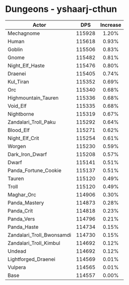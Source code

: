# Dungeons - yshaarj-cthun
| Actor | DPS | Increase |
|---|:---:|:---:|
|Mechagnome|115928|1.20%|
|Human|115618|0.93%|
|Goblin|115506|0.83%|
|Gnome|115482|0.81%|
|Night_Elf_Haste|115476|0.80%|
|Draenei|115405|0.74%|
|Kul_Tiran|115352|0.69%|
|Orc|115340|0.68%|
|Highmountain_Tauren|115336|0.68%|
|Void_Elf|115335|0.68%|
|Nightborne|115319|0.67%|
|Zandalari_Troll_Paku|115292|0.64%|
|Blood_Elf|115271|0.62%|
|Night_Elf_Crit|115254|0.61%|
|Worgen|115230|0.59%|
|Dark_Iron_Dwarf|115208|0.57%|
|Dwarf|115141|0.51%|
|Panda_Fortune_Cookie|115137|0.51%|
|Tauren|115120|0.49%|
|Troll|115120|0.49%|
|Maghar_Orc|114906|0.30%|
|Panda_Mastery|114873|0.28%|
|Panda_Crit|114818|0.23%|
|Panda_Vers|114796|0.21%|
|Panda_Haste|114734|0.15%|
|Zandalari_Troll_Bwonsamdi|114730|0.15%|
|Zandalari_Troll_Kimbul|114692|0.12%|
|Undead|114692|0.12%|
|Lightforged_Draenei|114569|0.01%|
|Vulpera|114565|0.01%|
|Base|114557|0.00%|
